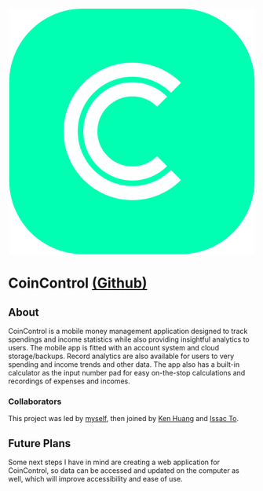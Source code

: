 <div style="text-align:center">

![icon](img/icon.png ':size=25%')

</div>

# CoinControl [(Github)](https://github.com/lochungtin/CoinControl)

## About

CoinControl is a mobile money management application designed to track spendings and income statistics while also providing insightful analytics to users. The mobile app is fitted with an account system and cloud storage/backups. Record analytics are also available for users to very spending and income trends and other data. The app also has a built-in calculator as the input number pad for easy on-the-stop calculations and recordings of expenses and incomes.

### Collaborators

This project was led by [myself](https://lotimothy.com), then joined by [Ken Huang](https://kenchihuang.co.uk/) and [Issac To](https://issacto.com/).

## Future Plans

Some next steps I have in mind are creating a web application for CoinControl, so data can be accessed and updated on the computer as well, which will improve accessibility and ease of use.
